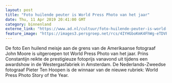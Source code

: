 ```yaml
---
layout: post
title: "Foto huilende peuter is World Press Photo van het jaar"
date: Thu, 11 Apr 2019 20:41:00 GMT
category: binnenland
externe_link: "https://www.ad.nl/cultuur/foto-huilende-peuter-is-world-press-photo-van-het-jaar~ad67dc45/"
feature_image: "https://images3.persgroep.net/rcs/4IYHGboKmK4FhWg-eTDVPJOk7N8/diocontent/145338307/_fitwidth/400/?appId=21791a8992982cd8da851550a453bd7f&quality=0.7"
---
```


De foto Een huilend meisje aan de grens van de Amerikaanse fotograaf John Moore is uitgeroepen tot World Press Photo van het jaar. Prins Constantijn reikte de prestigieuze fotoprijs vanavond uit tijdens een awardshow in de Westergasfabriek in Amsterdam. De Nederlands-Zweedse fotograaf Pieter Ten Hoopen is de winnaar van de nieuwe rubriek: World Press Photo Story of the Year.

